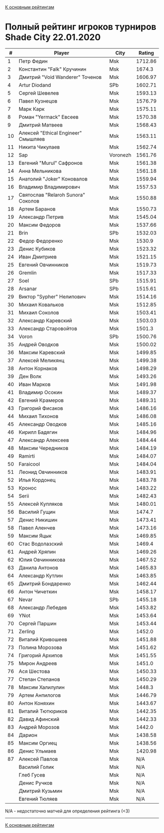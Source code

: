 [К основным рейтингам](https://pee-kay.github.io/russian-wu-rating)
# Полный рейтинг игроков турниров Shade City 22.01.2020 #

| # |Player                             |City      |Rating  |
|---|-----------------------------------|----------|--------|
|  1|Петр Федин                         |Msk       |1712.86 |
|  2|Константин "Falk" Кручинин         |Msk       |1674.3  |
|  3|Дмитрий "Void Wanderer" Точенов    |Msk       |1606.97 |
|  4|Artur Diodand                      |SPb       |1602.71 |
|  5|Сергей Шевелев                     |Msk       |1593.13 |
|  6|Павел Кузнецов                     |Msk       |1576.79 |
|  7|Марк Карк                          |Msk       |1575.11 |
|  8|Роман "Yermack" Евсеев             |Msk       |1570.38 |
|  9|Дмитрий Матвеев                    |Msk       |1568.43 |
| 10|Алексей "Ethical Engineer" Смышляев|Msk       |1563.11 |
| 11|Никита Чикулаев                    |Msk       |1562.74 |
| 12|Sap                                |Voronezh  |1561.76 |
| 13|Евгений "Murul" Сафронов           |Msk       |1561.38 |
| 14|Анна Мельникова                    |Msk       |1561.18 |
| 15|Анатолий "Joker" Коновалов         |Msk       |1559.94 |
| 16|Владимир Владимирович              |Msk       |1557.53 |
| 17|Святослав "Relaroh Sunora" Соколов |Msk       |1550.88 |
| 18|Артем Баранов                      |Msk       |1550.73 |
| 19|Александр Петрив                   |Msk       |1545.04 |
| 20|Максим Федоров                     |Msk       |1537.66 |
| 21|Brin                               |SPb       |1532.03 |
| 22|Федор Федоренко                    |Msk       |1530.9  |
| 23|Денис Кубиков                      |Msk       |1523.32 |
| 24|Иван Дмитриев                      |Msk       |1521.15 |
| 25|Евгений Овчинников                 |Msk       |1519.73 |
| 26|Gremlin                            |Msk       |1517.33 |
| 27|Soel                               |SPb       |1515.91 |
| 28|Arsanar                            |SPb       |1515.61 |
| 29|Виктор "Sypher" Нелипович          |Msk       |1514.16 |
| 30|Михаил Ковальков                   |Msk       |1512.85 |
| 31|Михаил Соколов                     |Msk       |1503.41 |
| 32|Александр Каревский                |Msk       |1503.03 |
| 33|Александр Старовойтов              |Msk       |1501.3  |
| 34|Voron                              |SPb       |1500.76 |
| 35|Андрей Оводков                     |Msk       |1500.02 |
| 36|Максим Каревский                   |Msk       |1499.85 |
| 37|Алексей Меликянц                   |Msk       |1499.38 |
| 38|Антон Корнаков                     |Msk       |1498.29 |
| 39|Ден Волк                           |Msk       |1493.26 |
| 40|Иван Марков                        |Msk       |1491.98 |
| 41|Владимир Осокин                    |Msk       |1489.37 |
| 42|Евгений Крамеров                   |Msk       |1489.31 |
| 43|Григорий Фисаков                   |Msk       |1486.16 |
| 44|Михаил Тихонов                     |Msk       |1486.08 |
| 45|Александр Оводков                  |Msk       |1485.16 |
| 46|Кирилл Бадягин                     |Msk       |1484.96 |
| 47|Александр Алексеев                 |Msk       |1484.44 |
| 48|Максим Чередников                  |Msk       |1484.19 |
| 49|Ramirti                            |Msk       |1484.07 |
| 50|Faraicool                          |Msk       |1484.04 |
| 51|Леонид Овчинников                  |Msk       |1483.91 |
| 52|Илья Кордонец                      |Msk       |1483.78 |
| 53|Кронос                             |Msk       |1483.22 |
| 54|Serii                              |Msk       |1482.43 |
| 55|Алексей Купляков                   |Msk       |1480.01 |
| 56|Василий Гущин                      |Msk       |1474.7  |
| 57|Денис Никишин                      |Msk       |1473.41 |
| 58|Павел Аленчев                      |Msk       |1473.16 |
| 59|Максим Яцык                        |Msk       |1469.85 |
| 60|Стас Водолазский                   |Msk       |1469.4  |
| 61|Андрей Хряпин                      |Msk       |1469.26 |
| 62|Юлия Овчинникова                   |Msk       |1467.52 |
| 63|Данила Антонов                     |Msk       |1465.83 |
| 64|Александр Кутлин                   |Msk       |1463.85 |
| 65|Дмитрий Бондаренко                 |Msk       |1462.44 |
| 66|Антон Чичеткин                     |Msk       |1458.17 |
| 67|Nevar                              |SPb       |1455.18 |
| 68|Александр Лебедев                  |Msk       |1453.82 |
| 69|YNot                               |Msk       |1453.64 |
| 70|Сергей Паршин                      |Msk       |1453.44 |
| 71|Zerling                            |Msk       |1452.0  |
| 72|Виталий Кривошеев                  |Msk       |1451.88 |
| 73|Полина Морозова                    |Msk       |1451.62 |
| 74|Григорий Архипов                   |Msk       |1451.55 |
| 75|Мирон Андреев                      |Msk       |1451.0  |
| 76|Ася Шестова                        |Msk       |1450.33 |
| 77|Степан Степанов                    |Msk       |1450.29 |
| 78|Максим Халилулин                   |Msk       |1448.3  |
| 79|Артем Анпилогов                    |Msk       |1446.79 |
| 80|Антон Коняхин                      |Msk       |1443.67 |
| 81|Виталий Тютюриков                  |Msk       |1442.35 |
| 82|Давид Афинский                     |Msk       |1442.33 |
| 83|Андрей Морозов                     |Msk       |1442.0  |
| 84|Дарион                             |Msk       |1438.58 |
| 85|Максим Оргиец                      |Msk       |1438.56 |
| 86|Денис Ульмаев                      |Msk       |1420.98 |
| 87|Алексей Павлов                     |Msk       |   N/A  |
|   |Василий Голик                      |Msk       |   N/A  |
|   |Глеб Гусев                         |Msk       |   N/A  |
|   |Денис Ручков                       |Msk       |   N/A  |
|   |Дмитрий Кузьмин                    |Msk       |   N/A  |
|   |Евгений Тюляев                     |Msk       |   N/A  |

N/A - недостаточно матчей для определения рейтинга (<3)

---

[К основным рейтингам](https://pee-kay.github.io/russian-wu-rating)
